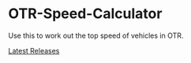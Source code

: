 # OTR-Speed-Calculator
Use this to work out the top speed of vehicles in OTR.

[Latest Releases](https://github.com/Madebotix/OTR-Speed-Calculator/releases/tag/v1)

